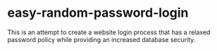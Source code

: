 # easy-random-password-login
This is an attempt to create a website login process that has a relaxed password policy while providing an increased database security.
